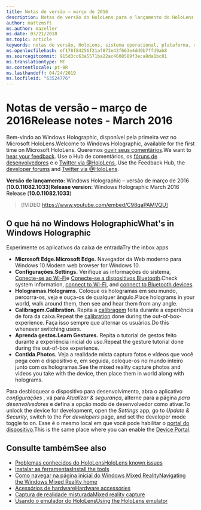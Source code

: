 ```yaml
---
title: Notas de versão – março de 2016
description: Notas de versão do HoloLens para o lançamento do HoloLens e do Windows Holographic.
author: mattzmsft
ms.author: mazeller
ms.date: 03/21/2018
ms.topic: article
keywords: notas de versão, HoloLens, sistema operacional, plataforma, recursos, compilação, lançamento
ms.openlocfilehash: ef178f84256f21af873e43f663e4dd0b7ffd9ab8
ms.sourcegitcommit: 915d3cc63a5571ba22ac4608589f3eca8da1bc81
ms.translationtype: MT
ms.contentlocale: pt-BR
ms.lasthandoff: 04/24/2019
ms.locfileid: "63524776"
---
```

# <a name="release-notes---march-2016"></a><span data-ttu-id="1485f-104">Notas de versão – março de 2016</span><span class="sxs-lookup"><span data-stu-id="1485f-104">Release notes - March 2016</span></span>

<span data-ttu-id="1485f-105">Bem-vindo ao Windows Holographic, disponível pela primeira vez no Microsoft HoloLens.</span><span class="sxs-lookup"><span data-stu-id="1485f-105">Welcome to Windows Holographic, available for the first time on Microsoft HoloLens.</span></span> <span data-ttu-id="1485f-106">Queremos [ouvir seus comentários](give-us-feedback.md).</span><span class="sxs-lookup"><span data-stu-id="1485f-106">We want to [hear your feedback](give-us-feedback.md).</span></span> <span data-ttu-id="1485f-107">Use o Hub de comentários, os [fóruns de desenvolvedores](https://forums.hololens.com) e o [Twitter via @HoloLens ](https://twitter.com/hololens).</span><span class="sxs-lookup"><span data-stu-id="1485f-107">Use the Feedback Hub, the [developer forums](https://forums.hololens.com) and [Twitter via @HoloLens](https://twitter.com/hololens).</span></span>

<span data-ttu-id="1485f-108">**Versão de lançamento:** Windows Holographic – versão de março de 2016 (**10.0.11082.1033**)</span><span class="sxs-lookup"><span data-stu-id="1485f-108">**Release version:** Windows Holographic March 2016 Release (**10.0.11082.1033**)</span></span>

>[!VIDEO https://www.youtube.com/embed/C98qaPAMVQU]

## <a name="whats-in-windows-holographic"></a><span data-ttu-id="1485f-109">O que há no Windows Holographic</span><span class="sxs-lookup"><span data-stu-id="1485f-109">What's in Windows Holographic</span></span>

<span data-ttu-id="1485f-110">Experimente os aplicativos da caixa de entrada</span><span class="sxs-lookup"><span data-stu-id="1485f-110">Try the inbox apps</span></span>
* <span data-ttu-id="1485f-111">**Microsoft Edge.**</span><span class="sxs-lookup"><span data-stu-id="1485f-111">**Microsoft Edge.**</span></span> <span data-ttu-id="1485f-112">Navegador da Web moderno para Windows 10.</span><span class="sxs-lookup"><span data-stu-id="1485f-112">Modern web browser for Windows 10.</span></span>
* <span data-ttu-id="1485f-113">**Configurações.**</span><span class="sxs-lookup"><span data-stu-id="1485f-113">**Settings.**</span></span> <span data-ttu-id="1485f-114">Verifique as informações do sistema, [Conecte-se ao Wi-Fi](connecting-to-wi-fi-on-hololens.md)e [Conecte-se a dispositivos Bluetooth](hardware-accessories.md).</span><span class="sxs-lookup"><span data-stu-id="1485f-114">Check system information, [connect to Wi-Fi](connecting-to-wi-fi-on-hololens.md), and [connect to Bluetooth devices](hardware-accessories.md).</span></span>
* <span data-ttu-id="1485f-115">**Hologramas.**</span><span class="sxs-lookup"><span data-stu-id="1485f-115">**Holograms.**</span></span> <span data-ttu-id="1485f-116">Coloque os hologramas em seu mundo, percorra-os, veja e ouça-os de qualquer ângulo.</span><span class="sxs-lookup"><span data-stu-id="1485f-116">Place holograms in your world, walk around them, then see and hear them from any angle.</span></span>
* <span data-ttu-id="1485f-117">**Calibragem.**</span><span class="sxs-lookup"><span data-stu-id="1485f-117">**Calibration.**</span></span> <span data-ttu-id="1485f-118">Repita a [calibragem](calibration.md) feita durante a experiência de fora da caixa.</span><span class="sxs-lookup"><span data-stu-id="1485f-118">Repeat the [calibration](calibration.md) done during the out-of-box-experience.</span></span> <span data-ttu-id="1485f-119">Faça isso sempre que alternar os usuários.</span><span class="sxs-lookup"><span data-stu-id="1485f-119">Do this whenever switching users.</span></span>
* <span data-ttu-id="1485f-120">**Aprenda gestos.**</span><span class="sxs-lookup"><span data-stu-id="1485f-120">**Learn Gestures.**</span></span> <span data-ttu-id="1485f-121">Repita o tutorial de gestos feito durante a experiência inicial do uso.</span><span class="sxs-lookup"><span data-stu-id="1485f-121">Repeat the gesture tutorial done during the out-of-box experience.</span></span>
* <span data-ttu-id="1485f-122">**Contida.**</span><span class="sxs-lookup"><span data-stu-id="1485f-122">**Photos.**</span></span> <span data-ttu-id="1485f-123">Veja a realidade mista captura fotos e vídeos que você pega com o dispositivo e, em seguida, coloque-os no mundo inteiro junto com os hologramas.</span><span class="sxs-lookup"><span data-stu-id="1485f-123">See the mixed reality capture photos and videos you take with the device, then place them in world along with holograms.</span></span>

<span data-ttu-id="1485f-124">Para desbloquear o dispositivo para desenvolvimento, abra o aplicativo *configurações* , vá para *Atualizar & segurança*, alterne para a página *para desenvolvedores* e defina a opção modo de desenvolvedor como ativar.</span><span class="sxs-lookup"><span data-stu-id="1485f-124">To unlock the device for development, open the *Settings* app, go to *Update & Security*, switch to the *For developers* page, and set the developer mode toggle to on.</span></span> <span data-ttu-id="1485f-125">Esse é o mesmo local em que você pode habilitar o [portal do dispositivo](using-the-windows-device-portal.md).</span><span class="sxs-lookup"><span data-stu-id="1485f-125">This is the same place where you can enable the [Device Portal](using-the-windows-device-portal.md).</span></span>

## <a name="see-also"></a><span data-ttu-id="1485f-126">Consulte também</span><span class="sxs-lookup"><span data-stu-id="1485f-126">See also</span></span>
* [<span data-ttu-id="1485f-127">Problemas conhecidos do HoloLens</span><span class="sxs-lookup"><span data-stu-id="1485f-127">HoloLens known issues</span></span>](hololens-known-issues.md)
* [<span data-ttu-id="1485f-128">Instalar as ferramentas</span><span class="sxs-lookup"><span data-stu-id="1485f-128">Install the tools</span></span>](install-the-tools.md)
* [<span data-ttu-id="1485f-129">Como navegar na página inicial do Windows Mixed Reality</span><span class="sxs-lookup"><span data-stu-id="1485f-129">Navigating the Windows Mixed Reality home</span></span>](navigating-the-windows-mixed-reality-home.md)
* [<span data-ttu-id="1485f-130">Acessórios de hardware</span><span class="sxs-lookup"><span data-stu-id="1485f-130">Hardware accessories</span></span>](hardware-accessories.md)
* [<span data-ttu-id="1485f-131">Captura de realidade misturada</span><span class="sxs-lookup"><span data-stu-id="1485f-131">Mixed reality capture</span></span>](mixed-reality-capture.md)
* [<span data-ttu-id="1485f-132">Usando o emulador do HoloLens</span><span class="sxs-lookup"><span data-stu-id="1485f-132">Using the HoloLens emulator</span></span>](using-the-hololens-emulator.md)
